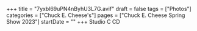 +++
title = "7yxbl69uPN4nByhU3L7G.avif"
draft = false
tags = ["Photos"]
categories = ["Chuck E. Cheese's"]
pages = ["Chuck E. Cheese Spring Show 2023"]
startDate = ""
+++
Studio C CD
